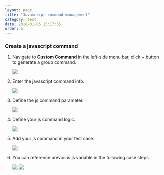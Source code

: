 ```yaml
---
layout: page
title: "Javascript command management"
category: test
date: 2018-01-05 15:17:55
order: 5
---
```


### Create a javascript command

1. Navigate to **Custom Command** in the left-side menu bar, click + button to generate a group command.

   ![][test_js_command]
  
2. Enter the javascript command info.

   ![][test_js_command_info]
  
3. Define the js command parameter.

   ![][test_js_command_parameter]
   
4. Define your js command logic.

   ![][test_js_command_logic]
    
5. Add your js command in your test case.

   ![][test_add_js_command]

6. You can  reference previoius js variable in the following case steps

   ![][test_js_casestep]
   ![][test_js_commandlist]

 

  [test_js_command]: ../images/test/test_js_command.PNG
  [test_js_command_info]: ../images/test/test_js_command_info.PNG
  [test_js_command_parameter]: ../images/test/test_js_command_parameter.PNG
  [test_js_command_logic]: ../images/test/test_js_command_logic.PNG
  [test_add_js_command]: ../images/test/test_js_command_add.PNG
  [test_js_casestep]: ../images/test/test_js_casestep.PNG
  [test_js_commandlist]: ../images/test/test_js_commandlist.PNG

